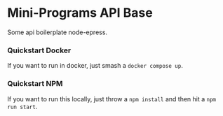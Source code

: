 # Mini-Programs API Base

Some api boilerplate node-epress.

### Quickstart Docker

If you want to run in docker, just smash a `docker compose up`.

### Quickstart NPM

If you want to run this locally, just throw a `npm install` and then hit a `npm run start`.
